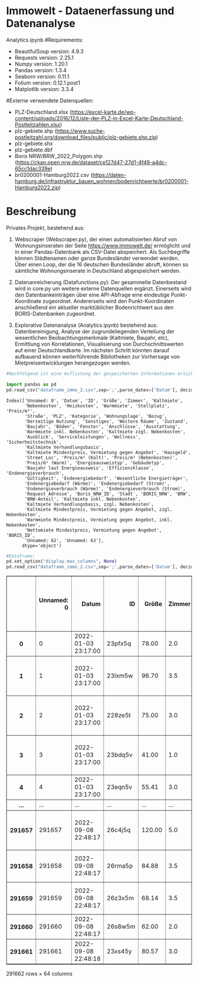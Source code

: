 # Immowelt - Dataenerfassung und Datenanalyse

Analytics.ipynb
#Requirements:
- BeautifulSoup version: 4.9.3
- Requests version: 2.25.1
- Numpy version: 1.20.1
- Pandas version: 1.3.4
- Seaborn version: 0.11.1
- Folium version: 0.12.1.post1
- Matplotlib version: 3.3.4



#Externe verwendete Datenquellen:
- PLZ-Deutschland.xlsx (https://excel-karte.de/wp-content/uploads/2016/12/Liste-der-PLZ-in-Excel-Karte-Deutschland-Postleitzahlen.xlsx)
- plz-gebiete.shp (https://www.suche-postleitzahl.org/download_files/public/plz-gebiete.shp.zip)
- plz-gebiete.shx
- plz-gebiete.dbf
- Boris NRW/BRW_2022_Polygon.shp (https://ckan.open.nrw.de/dataset/ce127d47-27d1-4f49-a4dc-65cc1dac339e)
- br0200001-Hamburg2022.csv (https://daten-hamburg.de/infrastruktur_bauen_wohnen/bodenrichtwerte/br0200001-Hamburg2022.zip)

# Beschreibung




Privates Projekt, bestehend aus:


1) Webscraper (Webscraper.py), der einen automatisierten Abruf von Wohnungsinseraten der Seite https://www.immowelt.de/ ermöglicht und in einer Pandas-Datenbank als CSV-Datei abspeichert. Als Suchbegriffe können Städtenamen oder ganze Bundesländer verwendet werden. Über einen Loop, der die 16 deutschen Bundesländer abruft, können so sämtliche Wohnungsinserate in Deutschland abgespeichert werden. 


2) Datenanreicherung (Datafunctions.py): Der gesammelte Datenbestand wird in core.py um weitere externe Datenquellen ergänzt. Einerseits wird den Datenbankeinträgen über eine API-Abfrage eine eindeutige Punkt-Koordinate zugeordnet. Andererseits wird den Punkt-Koordinaten anschließend ein aktueller marktüblicher Bodenrichtwert aus den BORIS-Datenbanken zugeordnet. 

3) Explorative Datenanalyse (Analytics.ipynb) bestehend aus: Datenbereinigung, Analyse der zugrundeliegenden Verteilung der wesentlichen Beobachtungsmerkmale (Kaltmiete, Baujahr, etc), Ermittlung von Korrelationen, Visualisierung von Durchschnittswerten auf einer Deutschlandkarte. Im nächsten Schritt könnten darauf aufbauend können weiterführende Bibliotheken zur Vorhersage von Mietpreisentwicklungen herangezogen werden.



```python
#Nachfolgend ist eine Auflistung der gespeicherten Informationen ersichtlich

import pandas as pd
pd.read_csv("dataframe_immo_2.csv",sep=';',parse_dates=['Datum'], decimal=",",thousands=None,low_memory=False).columns
```




    Index(['Unnamed: 0', 'Datum', 'ID', 'Größe', 'Zimmer', 'Kaltmiete',
           'Nebenkosten', 'Heizkosten', 'Warmmiete', 'Stellplatz', 'Preis/m²',
           'Straße', 'PLZ', 'Kategorie', 'Wohnungslage', 'Bezug',
           'Derzeitige Nutzung', 'Sonstiges', 'Weitere Räume', 'Zustand',
           'Baujahr', 'Böden', 'Fenster', 'Anschlüsse', 'Ausstattung',
           'Warmmiete inkl. Nebenkosten', 'Kaltmiete zzgl. Nebenkosten',
           'Ausblick', 'Serviceleistungen', 'Wellness', 'Sicherheitstechnik',
           'Kaltmiete Verhandlungsbasis',
           'Kaltmiete Mindestpreis, Vermietung gegen Angebot', 'Hausgeld',
           'Street_Loc', 'Preis/m² (Kalt)', 'Preis/m² (Nebenkosten)',
           'Preis/m² (Warm)', 'Energieausweistyp', 'Gebäudetyp',
           'Baujahr laut Energieausweis', 'Effizienzklasse', 'Endenergieverbrauch',
           'Gültigkeit', 'Endenergiebedarf', 'Wesentliche Energieträger',
           'Endenergiebedarf (Wärme)', 'Endenergiebedarf (Strom)',
           'Endenergieverbrauch (Wärme)', 'Endenergieverbrauch (Strom)',
           'Request_Adresse', 'Boris_NRW_ID', 'Stadt', 'BORIS_NRW', 'BRW',
           'BRW-Anteil', 'Kaltmiete inkl. Nebenkosten',
           'Kaltmiete Verhandlungsbasis, zzgl. Nebenkosten',
           'Kaltmiete Mindestpreis, Vermietung gegen Angebot, zzgl. Nebenkosten',
           'Warmmiete Mindestpreis, Vermietung gegen Angebot, inkl. Nebenkosten',
           'Nettomiete Mindestpreis, Vermietung gegen Angebot', 'BORIS_ID',
           'Unnamed: 62', 'Unnamed: 63'],
          dtype='object')




```python
#Dataframe:
pd.set_option("display.max_columns", None)
pd.read_csv("dataframe_immo_2.csv",sep=';',parse_dates=['Datum'], decimal=",",thousands=None,low_memory=False)
```




<div>
<style scoped>
    .dataframe tbody tr th:only-of-type {
        vertical-align: middle;
    }

    .dataframe tbody tr th {
        vertical-align: top;
    }

    .dataframe thead th {
        text-align: right;
    }
</style>
<table border="1" class="dataframe">
  <thead>
    <tr style="text-align: right;">
      <th></th>
      <th>Unnamed: 0</th>
      <th>Datum</th>
      <th>ID</th>
      <th>Größe</th>
      <th>Zimmer</th>
      <th>Kaltmiete</th>
      <th>Nebenkosten</th>
      <th>Heizkosten</th>
      <th>Warmmiete</th>
      <th>Stellplatz</th>
      <th>Preis/m²</th>
      <th>Straße</th>
      <th>PLZ</th>
      <th>Kategorie</th>
      <th>Wohnungslage</th>
      <th>Bezug</th>
      <th>Derzeitige Nutzung</th>
      <th>Sonstiges</th>
      <th>Weitere Räume</th>
      <th>Zustand</th>
      <th>Baujahr</th>
      <th>Böden</th>
      <th>Fenster</th>
      <th>Anschlüsse</th>
      <th>Ausstattung</th>
      <th>Warmmiete inkl. Nebenkosten</th>
      <th>Kaltmiete zzgl. Nebenkosten</th>
      <th>Ausblick</th>
      <th>Serviceleistungen</th>
      <th>Wellness</th>
      <th>Sicherheitstechnik</th>
      <th>Kaltmiete Verhandlungsbasis</th>
      <th>Kaltmiete Mindestpreis, Vermietung gegen Angebot</th>
      <th>Hausgeld</th>
      <th>Street_Loc</th>
      <th>Preis/m² (Kalt)</th>
      <th>Preis/m² (Nebenkosten)</th>
      <th>Preis/m² (Warm)</th>
      <th>Energieausweistyp</th>
      <th>Gebäudetyp</th>
      <th>Baujahr laut Energieausweis</th>
      <th>Effizienzklasse</th>
      <th>Endenergieverbrauch</th>
      <th>Gültigkeit</th>
      <th>Endenergiebedarf</th>
      <th>Wesentliche Energieträger</th>
      <th>Endenergiebedarf (Wärme)</th>
      <th>Endenergiebedarf (Strom)</th>
      <th>Endenergieverbrauch (Wärme)</th>
      <th>Endenergieverbrauch (Strom)</th>
      <th>Request_Adresse</th>
      <th>Boris_NRW_ID</th>
      <th>Stadt</th>
      <th>BORIS_NRW</th>
      <th>BRW</th>
      <th>BRW-Anteil</th>
      <th>Kaltmiete inkl. Nebenkosten</th>
      <th>Kaltmiete Verhandlungsbasis, zzgl. Nebenkosten</th>
      <th>Kaltmiete Mindestpreis, Vermietung gegen Angebot, zzgl. Nebenkosten</th>
      <th>Warmmiete Mindestpreis, Vermietung gegen Angebot, inkl. Nebenkosten</th>
      <th>Nettomiete Mindestpreis, Vermietung gegen Angebot</th>
      <th>BORIS_ID</th>
      <th>Unnamed: 62</th>
      <th>Unnamed: 63</th>
    </tr>
  </thead>
  <tbody>
    <tr>
      <th>0</th>
      <td>0</td>
      <td>2022-01-03 23:17:00</td>
      <td>23pfx5q</td>
      <td>78.00</td>
      <td>2.0</td>
      <td>695.00</td>
      <td>65.0</td>
      <td>nicht in Warmmiete enthalten</td>
      <td>695.00</td>
      <td>NaN</td>
      <td>NaN</td>
      <td>Straße nicht freigegeben</td>
      <td>49080</td>
      <td>Etagenwohnung</td>
      <td>2. Geschoss</td>
      <td>01.02.2022</td>
      <td>NaN</td>
      <td>['Bad mit Wanne ']</td>
      <td>Kelleranteil</td>
      <td>NaN</td>
      <td>NaN</td>
      <td>NaN</td>
      <td>NaN</td>
      <td>NaN</td>
      <td>NaN</td>
      <td>NaN</td>
      <td>NaN</td>
      <td>NaN</td>
      <td>NaN</td>
      <td>NaN</td>
      <td>NaN</td>
      <td>NaN</td>
      <td>NaN</td>
      <td>NaN</td>
      <td>NaN</td>
      <td>8.91</td>
      <td>0.83</td>
      <td>8.91</td>
      <td>NaN</td>
      <td>NaN</td>
      <td>NaN</td>
      <td>NaN</td>
      <td>NaN</td>
      <td>NaN</td>
      <td>NaN</td>
      <td>NaN</td>
      <td>NaN</td>
      <td>NaN</td>
      <td>NaN</td>
      <td>NaN</td>
      <td>NaN</td>
      <td>NaN</td>
      <td>Osnabrück</td>
      <td>NaN</td>
      <td>NaN</td>
      <td>NaN</td>
      <td>NaN</td>
      <td>NaN</td>
      <td>NaN</td>
      <td>NaN</td>
      <td>NaN</td>
      <td>NaN</td>
      <td>NaN</td>
      <td>NaN</td>
    </tr>
    <tr>
      <th>1</th>
      <td>1</td>
      <td>2022-01-03 23:17:00</td>
      <td>23lxm5w</td>
      <td>96.70</td>
      <td>3.5</td>
      <td>725.00</td>
      <td>150.0</td>
      <td>NaN</td>
      <td>725.00</td>
      <td>65.0</td>
      <td>NaN</td>
      <td>Straße nicht freigegeben</td>
      <td>49084</td>
      <td>NaN</td>
      <td>Erdgeschoss</td>
      <td>01.03.2022</td>
      <td>NaN</td>
      <td>['Bad mit Wanne, Gäste-WC ', 'Terrasse ', 'Ein...</td>
      <td>NaN</td>
      <td>renoviert</td>
      <td>1995.0</td>
      <td>NaN</td>
      <td>NaN</td>
      <td>NaN</td>
      <td>NaN</td>
      <td>NaN</td>
      <td>NaN</td>
      <td>NaN</td>
      <td>NaN</td>
      <td>NaN</td>
      <td>NaN</td>
      <td>NaN</td>
      <td>NaN</td>
      <td>NaN</td>
      <td>NaN</td>
      <td>7.50</td>
      <td>1.55</td>
      <td>7.50</td>
      <td>NaN</td>
      <td>NaN</td>
      <td>NaN</td>
      <td>NaN</td>
      <td>NaN</td>
      <td>NaN</td>
      <td>NaN</td>
      <td>NaN</td>
      <td>NaN</td>
      <td>NaN</td>
      <td>NaN</td>
      <td>NaN</td>
      <td>NaN</td>
      <td>NaN</td>
      <td>Osnabrück</td>
      <td>NaN</td>
      <td>NaN</td>
      <td>NaN</td>
      <td>NaN</td>
      <td>NaN</td>
      <td>NaN</td>
      <td>NaN</td>
      <td>NaN</td>
      <td>NaN</td>
      <td>NaN</td>
      <td>NaN</td>
    </tr>
    <tr>
      <th>2</th>
      <td>2</td>
      <td>2022-01-03 23:17:00</td>
      <td>228ze5t</td>
      <td>75.00</td>
      <td>3.0</td>
      <td>750.00</td>
      <td>185.0</td>
      <td>in Nebenkosten enthalten</td>
      <td>750.00</td>
      <td>20.0</td>
      <td>NaN</td>
      <td>Pastor-Goudefroy-Straße 4</td>
      <td>49090</td>
      <td>NaN</td>
      <td>2. Geschoss</td>
      <td>15.02.2022</td>
      <td>NaN</td>
      <td>['Bad mit Fenster und Wanne ', 'Balkon, Garten...</td>
      <td>Kelleranteil</td>
      <td>NaN</td>
      <td>2003.0</td>
      <td>NaN</td>
      <td>NaN</td>
      <td>NaN</td>
      <td>NaN</td>
      <td>NaN</td>
      <td>NaN</td>
      <td>NaN</td>
      <td>NaN</td>
      <td>NaN</td>
      <td>NaN</td>
      <td>NaN</td>
      <td>NaN</td>
      <td>NaN</td>
      <td>(52.2980496, 7.9894613)</td>
      <td>10.00</td>
      <td>2.47</td>
      <td>10.00</td>
      <td>NaN</td>
      <td>NaN</td>
      <td>NaN</td>
      <td>NaN</td>
      <td>NaN</td>
      <td>NaN</td>
      <td>NaN</td>
      <td>NaN</td>
      <td>NaN</td>
      <td>NaN</td>
      <td>NaN</td>
      <td>NaN</td>
      <td>Germany, 49090, Pastor-Goudefroy-Straße 4</td>
      <td>NaN</td>
      <td>Osnabrück</td>
      <td>NaN</td>
      <td>290.0</td>
      <td>NaN</td>
      <td>NaN</td>
      <td>NaN</td>
      <td>NaN</td>
      <td>NaN</td>
      <td>NaN</td>
      <td>NaN</td>
      <td>NaN</td>
      <td>NaN</td>
    </tr>
    <tr>
      <th>3</th>
      <td>3</td>
      <td>2022-01-03 23:17:00</td>
      <td>23bdq5v</td>
      <td>41.00</td>
      <td>1.0</td>
      <td>492.00</td>
      <td>158.0</td>
      <td>in Nebenkosten enthalten</td>
      <td>492.00</td>
      <td>NaN</td>
      <td>NaN</td>
      <td>Roonstrasse  3</td>
      <td>49076</td>
      <td>NaN</td>
      <td>1. Geschoss</td>
      <td>15.01.2022</td>
      <td>NaN</td>
      <td>['Bad mit Fenster ', 'Balkon ', 'Einbauküche ']</td>
      <td>Kelleranteil</td>
      <td>renoviert</td>
      <td>1980.0</td>
      <td>NaN</td>
      <td>NaN</td>
      <td>NaN</td>
      <td>NaN</td>
      <td>NaN</td>
      <td>NaN</td>
      <td>NaN</td>
      <td>NaN</td>
      <td>NaN</td>
      <td>NaN</td>
      <td>NaN</td>
      <td>NaN</td>
      <td>NaN</td>
      <td>(52.2767361, 8.0331353)</td>
      <td>12.00</td>
      <td>3.85</td>
      <td>12.00</td>
      <td>NaN</td>
      <td>NaN</td>
      <td>NaN</td>
      <td>NaN</td>
      <td>NaN</td>
      <td>NaN</td>
      <td>NaN</td>
      <td>NaN</td>
      <td>NaN</td>
      <td>NaN</td>
      <td>NaN</td>
      <td>NaN</td>
      <td>Germany, 49076, Roonstrasse  3</td>
      <td>NaN</td>
      <td>Osnabrück</td>
      <td>NaN</td>
      <td>640.0</td>
      <td>NaN</td>
      <td>NaN</td>
      <td>NaN</td>
      <td>NaN</td>
      <td>NaN</td>
      <td>NaN</td>
      <td>NaN</td>
      <td>NaN</td>
      <td>NaN</td>
    </tr>
    <tr>
      <th>4</th>
      <td>4</td>
      <td>2022-01-03 23:17:00</td>
      <td>23eqn5v</td>
      <td>55.41</td>
      <td>3.0</td>
      <td>528.93</td>
      <td>103.0</td>
      <td>nicht in Warmmiete enthalten</td>
      <td>528.93</td>
      <td>NaN</td>
      <td>NaN</td>
      <td>Koksche Str. 84</td>
      <td>49080</td>
      <td>NaN</td>
      <td>Erdgeschoss</td>
      <td>04.03.2022</td>
      <td>NaN</td>
      <td>NaN</td>
      <td>NaN</td>
      <td>NaN</td>
      <td>1950.0</td>
      <td>NaN</td>
      <td>NaN</td>
      <td>NaN</td>
      <td>NaN</td>
      <td>NaN</td>
      <td>NaN</td>
      <td>NaN</td>
      <td>NaN</td>
      <td>NaN</td>
      <td>NaN</td>
      <td>NaN</td>
      <td>NaN</td>
      <td>NaN</td>
      <td>(52.26276824999999, 8.039480737450504)</td>
      <td>9.55</td>
      <td>1.86</td>
      <td>9.55</td>
      <td>NaN</td>
      <td>NaN</td>
      <td>NaN</td>
      <td>NaN</td>
      <td>NaN</td>
      <td>NaN</td>
      <td>NaN</td>
      <td>NaN</td>
      <td>NaN</td>
      <td>NaN</td>
      <td>NaN</td>
      <td>NaN</td>
      <td>Germany, 49080, Koksche Str. 84</td>
      <td>NaN</td>
      <td>Osnabrück</td>
      <td>NaN</td>
      <td>335.0</td>
      <td>NaN</td>
      <td>NaN</td>
      <td>NaN</td>
      <td>NaN</td>
      <td>NaN</td>
      <td>NaN</td>
      <td>NaN</td>
      <td>NaN</td>
      <td>NaN</td>
    </tr>
    <tr>
      <th>...</th>
      <td>...</td>
      <td>...</td>
      <td>...</td>
      <td>...</td>
      <td>...</td>
      <td>...</td>
      <td>...</td>
      <td>...</td>
      <td>...</td>
      <td>...</td>
      <td>...</td>
      <td>...</td>
      <td>...</td>
      <td>...</td>
      <td>...</td>
      <td>...</td>
      <td>...</td>
      <td>...</td>
      <td>...</td>
      <td>...</td>
      <td>...</td>
      <td>...</td>
      <td>...</td>
      <td>...</td>
      <td>...</td>
      <td>...</td>
      <td>...</td>
      <td>...</td>
      <td>...</td>
      <td>...</td>
      <td>...</td>
      <td>...</td>
      <td>...</td>
      <td>...</td>
      <td>...</td>
      <td>...</td>
      <td>...</td>
      <td>...</td>
      <td>...</td>
      <td>...</td>
      <td>...</td>
      <td>...</td>
      <td>...</td>
      <td>...</td>
      <td>...</td>
      <td>...</td>
      <td>...</td>
      <td>...</td>
      <td>...</td>
      <td>...</td>
      <td>...</td>
      <td>...</td>
      <td>...</td>
      <td>...</td>
      <td>...</td>
      <td>...</td>
      <td>...</td>
      <td>...</td>
      <td>...</td>
      <td>...</td>
      <td>...</td>
      <td>...</td>
      <td>...</td>
      <td>...</td>
    </tr>
    <tr>
      <th>291657</th>
      <td>291657</td>
      <td>2022-09-08 22:48:17</td>
      <td>26c4j5q</td>
      <td>120.00</td>
      <td>5.0</td>
      <td>680.00</td>
      <td>150.0</td>
      <td>212.0</td>
      <td>1042.00</td>
      <td>NaN</td>
      <td>NaN</td>
      <td>Jahnstraße 106</td>
      <td>59192 Bergkamen</td>
      <td>Maisonette</td>
      <td>NaN</td>
      <td>15.10.2022</td>
      <td>NaN</td>
      <td>['Bad mit Fenster und Wanne ', 'Balkon ', 'Hau...</td>
      <td>Kelleranteil</td>
      <td>NaN</td>
      <td>NaN</td>
      <td>NaN</td>
      <td>NaN</td>
      <td>NaN</td>
      <td>NaN</td>
      <td>NaN</td>
      <td>NaN</td>
      <td>NaN</td>
      <td>NaN</td>
      <td>NaN</td>
      <td>NaN</td>
      <td>NaN</td>
      <td>NaN</td>
      <td>NaN</td>
      <td>NaN</td>
      <td>NaN</td>
      <td>NaN</td>
      <td>NaN</td>
      <td>NaN</td>
      <td>NaN</td>
      <td>NaN</td>
      <td>NaN</td>
      <td>NaN</td>
      <td>NaN</td>
      <td>NaN</td>
      <td>NaN</td>
      <td>NaN</td>
      <td>NaN</td>
      <td>NaN</td>
      <td>NaN</td>
      <td>NaN</td>
      <td>NaN</td>
      <td>NaN</td>
      <td>NaN</td>
      <td>NaN</td>
      <td>NaN</td>
      <td>NaN</td>
      <td>NaN</td>
      <td>NaN</td>
      <td>NaN</td>
      <td>NaN</td>
      <td>NaN</td>
      <td>NaN</td>
      <td>NaN</td>
    </tr>
    <tr>
      <th>291658</th>
      <td>291658</td>
      <td>2022-09-08 22:48:17</td>
      <td>26rma5p</td>
      <td>84.88</td>
      <td>3.5</td>
      <td>380.78</td>
      <td>183.0</td>
      <td>109.0</td>
      <td>NaN</td>
      <td>NaN</td>
      <td>NaN</td>
      <td>Freiherr-vom-Stein-Straße 1A</td>
      <td>59192 Bergkamen  (Oberaden)</td>
      <td>NaN</td>
      <td>Erdgeschoss</td>
      <td>sofort</td>
      <td>NaN</td>
      <td>['Bad mit Fenster und Wanne ', 'Balkon ']</td>
      <td>Kelleranteil</td>
      <td>NaN</td>
      <td>1983</td>
      <td>NaN</td>
      <td>NaN</td>
      <td>NaN</td>
      <td>NaN</td>
      <td>NaN</td>
      <td>NaN</td>
      <td>NaN</td>
      <td>NaN</td>
      <td>NaN</td>
      <td>NaN</td>
      <td>NaN</td>
      <td>NaN</td>
      <td>NaN</td>
      <td>NaN</td>
      <td>NaN</td>
      <td>NaN</td>
      <td>NaN</td>
      <td>Verbrauchsausweis</td>
      <td>Wohngebäude</td>
      <td>NaN</td>
      <td>D</td>
      <td>107,00 kWh/(m²·a)  - Warmwasser enthalten</td>
      <td>seit 01.07.2018</td>
      <td>NaN</td>
      <td>NaN</td>
      <td>NaN</td>
      <td>NaN</td>
      <td>NaN</td>
      <td>NaN</td>
      <td>NaN</td>
      <td>NaN</td>
      <td>NaN</td>
      <td>NaN</td>
      <td>NaN</td>
      <td>NaN</td>
      <td>NaN</td>
      <td>NaN</td>
      <td>NaN</td>
      <td>NaN</td>
      <td>NaN</td>
      <td>NaN</td>
      <td>NaN</td>
      <td>NaN</td>
    </tr>
    <tr>
      <th>291659</th>
      <td>291659</td>
      <td>2022-09-08 22:48:17</td>
      <td>26z3x5m</td>
      <td>68.14</td>
      <td>3.5</td>
      <td>457.00</td>
      <td>205.0</td>
      <td>87.0</td>
      <td>NaN</td>
      <td>NaN</td>
      <td>NaN</td>
      <td>Stormstraße 50E</td>
      <td>59192 Bergkamen  (Oberaden)</td>
      <td>NaN</td>
      <td>Erdgeschoss</td>
      <td>01.11.2022</td>
      <td>NaN</td>
      <td>['Bad mit Fenster und Dusche ', 'Balkon ']</td>
      <td>Kelleranteil</td>
      <td>NaN</td>
      <td>1997</td>
      <td>NaN</td>
      <td>NaN</td>
      <td>NaN</td>
      <td>NaN</td>
      <td>NaN</td>
      <td>NaN</td>
      <td>NaN</td>
      <td>NaN</td>
      <td>NaN</td>
      <td>NaN</td>
      <td>NaN</td>
      <td>NaN</td>
      <td>NaN</td>
      <td>NaN</td>
      <td>NaN</td>
      <td>NaN</td>
      <td>NaN</td>
      <td>Bedarfsausweis</td>
      <td>Wohngebäude</td>
      <td>NaN</td>
      <td>NaN</td>
      <td>NaN</td>
      <td>seit 01.03.2014</td>
      <td>289,00 kWh/(m²·a)</td>
      <td>NaN</td>
      <td>NaN</td>
      <td>NaN</td>
      <td>NaN</td>
      <td>NaN</td>
      <td>NaN</td>
      <td>NaN</td>
      <td>NaN</td>
      <td>NaN</td>
      <td>NaN</td>
      <td>NaN</td>
      <td>NaN</td>
      <td>NaN</td>
      <td>NaN</td>
      <td>NaN</td>
      <td>NaN</td>
      <td>NaN</td>
      <td>NaN</td>
      <td>NaN</td>
    </tr>
    <tr>
      <th>291660</th>
      <td>291660</td>
      <td>2022-09-08 22:48:17</td>
      <td>26s8w5m</td>
      <td>62.00</td>
      <td>2.0</td>
      <td>460.00</td>
      <td>200.0</td>
      <td>in Warmmiete enthalten</td>
      <td>NaN</td>
      <td>NaN</td>
      <td>NaN</td>
      <td>Straße nicht freigegeben</td>
      <td>59192 Bergkamen  (Mitte)</td>
      <td>NaN</td>
      <td>Dachgeschoss</td>
      <td>NaN</td>
      <td>NaN</td>
      <td>NaN</td>
      <td>NaN</td>
      <td>gepflegt</td>
      <td>NaN</td>
      <td>NaN</td>
      <td>NaN</td>
      <td>NaN</td>
      <td>NaN</td>
      <td>NaN</td>
      <td>NaN</td>
      <td>NaN</td>
      <td>NaN</td>
      <td>NaN</td>
      <td>NaN</td>
      <td>NaN</td>
      <td>NaN</td>
      <td>NaN</td>
      <td>NaN</td>
      <td>NaN</td>
      <td>NaN</td>
      <td>NaN</td>
      <td>NaN</td>
      <td>NaN</td>
      <td>NaN</td>
      <td>NaN</td>
      <td>NaN</td>
      <td>NaN</td>
      <td>NaN</td>
      <td>NaN</td>
      <td>NaN</td>
      <td>NaN</td>
      <td>NaN</td>
      <td>NaN</td>
      <td>NaN</td>
      <td>NaN</td>
      <td>NaN</td>
      <td>NaN</td>
      <td>NaN</td>
      <td>NaN</td>
      <td>NaN</td>
      <td>NaN</td>
      <td>NaN</td>
      <td>NaN</td>
      <td>NaN</td>
      <td>NaN</td>
      <td>NaN</td>
      <td>NaN</td>
    </tr>
    <tr>
      <th>291661</th>
      <td>291661</td>
      <td>2022-09-08 22:48:18</td>
      <td>23xs45y</td>
      <td>80.57</td>
      <td>3.0</td>
      <td>689.00</td>
      <td>125.0</td>
      <td>80.0</td>
      <td>894.00</td>
      <td>NaN</td>
      <td>NaN</td>
      <td>Straße nicht freigegeben</td>
      <td>59192 Bergkamen  (Weddinghofen)</td>
      <td>NaN</td>
      <td>3. Geschoss</td>
      <td>NaN</td>
      <td>NaN</td>
      <td>['Balkon ']</td>
      <td>NaN</td>
      <td>NaN</td>
      <td>1969</td>
      <td>NaN</td>
      <td>NaN</td>
      <td>Kabelanschluss</td>
      <td>NaN</td>
      <td>NaN</td>
      <td>NaN</td>
      <td>NaN</td>
      <td>NaN</td>
      <td>NaN</td>
      <td>NaN</td>
      <td>NaN</td>
      <td>NaN</td>
      <td>NaN</td>
      <td>NaN</td>
      <td>NaN</td>
      <td>NaN</td>
      <td>NaN</td>
      <td>Verbrauchsausweis</td>
      <td>Wohngebäude</td>
      <td>NaN</td>
      <td>E</td>
      <td>137,63 kWh/(m²·a)  - Warmwasser enthalten</td>
      <td>bis 16.09.2028</td>
      <td>NaN</td>
      <td>FERN</td>
      <td>NaN</td>
      <td>NaN</td>
      <td>NaN</td>
      <td>NaN</td>
      <td>NaN</td>
      <td>NaN</td>
      <td>NaN</td>
      <td>NaN</td>
      <td>NaN</td>
      <td>NaN</td>
      <td>NaN</td>
      <td>NaN</td>
      <td>NaN</td>
      <td>NaN</td>
      <td>NaN</td>
      <td>NaN</td>
      <td>NaN</td>
      <td>NaN</td>
    </tr>
  </tbody>
</table>
<p>291662 rows × 64 columns</p>
</div>


